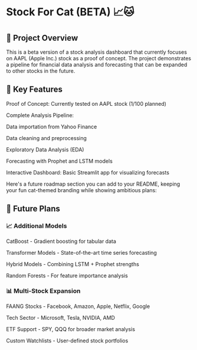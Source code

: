# Stock For Cat (BETA) 📈🐱
## 📌 Project Overview


This is a beta version of a stock analysis dashboard that currently focuses on AAPL (Apple Inc.) stock as a proof of concept. The project demonstrates a pipeline for financial data analysis and forecasting that can be expanded to other stocks in the future.

## 🚀 Key Features

Proof of Concept: Currently tested on AAPL stock (1/100 planned)

Complete Analysis Pipeline:

Data importation from Yahoo Finance

Data cleaning and preprocessing

Exploratory Data Analysis (EDA)

Forecasting with Prophet and LSTM models

Interactive Dashboard: Basic Streamlit app for visualizing forecasts

Here's a future roadmap section you can add to your README, keeping your fun cat-themed branding while showing ambitious plans:


## 🚀 Future Plans

### 📈 Additional Models

CatBoost - Gradient boosting for tabular data

Transformer Models - State-of-the-art time series forecasting

Hybrid Models - Combining LSTM + Prophet strengths

Random Forests - For feature importance analysis

### 📊 Multi-Stock Expansion

FAANG Stocks - Facebook, Amazon, Apple, Netflix, Google

Tech Sector - Microsoft, Tesla, NVIDIA, AMD

ETF Support - SPY, QQQ for broader market analysis

Custom Watchlists - User-defined stock portfolios

